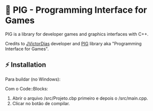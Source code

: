 # 🐷 PIG - Programming Interface for Games

PIG is a library for developer games and graphics interfaces with C++.


Credits to [JVictorDias](https://github.com/JVictorDias) developer and [PIG](https://github.com/JoelsonFerreira/PigDev) library aka "Programming Interface for Games".


## ⚡ Installation


Para buildar (no Windows):

Com o Code::Blocks:
   1) Abrir o arquivo /src/Projeto.cbp primeiro e depois o /src/main.cpp.
   2) Clicar no botão de compilar. 

      

